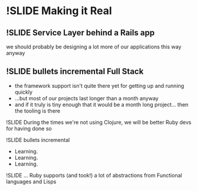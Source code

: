 !SLIDE
Making it Real
==============

!SLIDE
Service Layer behind a Rails app
--------------------------------
we should probably be designing a lot more of our applications this way anyway

!SLIDE bullets incremental
Full Stack
----------
  - the framework support isn't quite there yet for getting up and running quickly
  - ...but most of our projects last longer than a month anyway
  - and if it truly is tiny enough that it would be a month long project... then the tooling is there

!SLIDE
During the times we're not using Clojure, we will be better Ruby devs for having done so

!SLIDE bullets incremental
  - Learning.
  - Learning.
  - Learning.

!SLIDE
... Ruby supports (and took!) a lot of abstractions from Functional languages and Lisps
